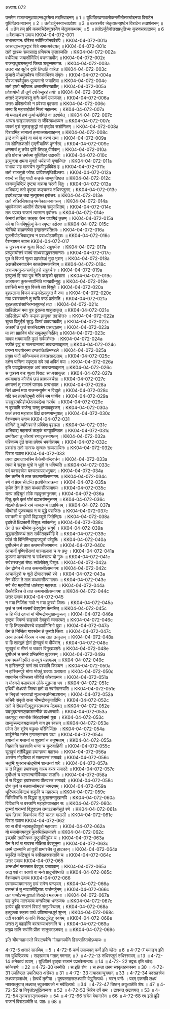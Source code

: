 अध्यायः 072

उत्तरेण राजाभ्यनुज्ञयाऽन्तःपुरमेत्य तदभिवादनम् ॥ 1 ॥ युधिष्ठिरव्रणावलोकनभीतोत्तरचोदनया विराटेन युधिष्ठिरक्षमापनम् ॥ 2 ॥ ततोऽर्जुनस्यान्तःप्रवेशः ॥ 3 ॥ उत्तरस्यैव जेतृत्वभ्रमहृष्टेन विराटेन तत्प्रशंसनम् ॥ 4 ॥ तेन तम् प्रपि कस्यचिद्देवपुत्रस्यैव जेतृत्वकथनम् ॥ 5 ॥ ततोऽर्जुनेनोत्तराप्रभृतिभ्यः कुरुवस्त्रप्रदानम् ॥ 6 ॥
वैशम्पायन उवाच 	KK04-04-072-001  
सभाज्यमानः पौरैश्च स्त्रीभिर्जानपदैरपि ।	KK04-04-072-001a  
आसाद्यान्तःपुरद्वारं पित्रे सम्प्रत्यवेदयत् ॥	KK04-04-072-001c  
ततो द्वाःस्थः समासाद्य प्रणिपत्य कृताञ्जलिः ।	KK04-04-072-002a  
वर्धयित्वा जयाशीर्भिरिदं वचनमब्रवीत् ॥	KK04-04-072-002c  
राजन्पृथुयशस्तुभ्यं जित्वा शत्रून्समागतः ।	KK04-04-072-003a  
उत्तरः सह सूतेन द्वारि तिष्ठति वारितः ॥	KK04-04-072-003c  
कुमारो योधमुख्यैश्च गणिकाभिश्च संवृतः ।	KK04-04-072-004a  
पौरजानपदैर्युक्तः पूज्यमानो जयाशिषा ॥	KK04-04-072-004c  
ततो हृष्टो महीपालः क्षत्तारमिदमब्रवीत् ।	KK04-04-072-005a  
प्रवेशयोभौ तौ तूर्णं दर्शनेप्सुरहं तयोः ॥	KK04-04-072-005c  
क्षत्तारं कुरुराजस्तु शनैः कर्ण उपाजपत् ।	KK04-04-072-006a  
उत्तरः प्रविशत्वेको न प्रवेश्या बृहन्नला ॥	KK04-04-072-006c  
तस्य हि महाबाहोर्व्रतं नित्यं महात्मनः ।	KK04-04-072-007a  
यो ममाङ्गे व्रणं कुर्याच्छोणितं वा प्रदर्शयेत् ।	KK04-04-072-007c  
अन्यत्र सङ्ग्रामगतान्न स जीवेत्कथञ्चन ॥	KK04-04-072-007e  
व्यक्तं भृशं सुसङ्क्रुद्धो मां दृष्ट्वैव सशोणितम् ।	KK04-04-072-008a  
विराटमिह सामात्यं हन्यात्सबलवाहनम् ॥	KK04-04-072-008c  
इन्द्रं वापि कुबेरं वा यमं वा वरुणं तथा ।	KK04-04-072-009a  
मम शोणितकर्तारं मृद्नीयात्किं पुनर्नरम् ॥	KK04-04-072-009c  
क्षणमात्रं तु तत्रैव द्वारि तिष्ठतु वीर्यवान् ।	KK04-04-072-010a  
इति प्रोवाच धर्मात्मा युधिष्ठिर उदारधीः ॥	KK04-04-072-010c  
इत्युक्त्वा क्षमया युक्तो धर्मराजो घृणान्वितः ।	KK04-04-072-011a  
सभायां सह मात्स्येन तूष्णीमुपविवेश ह ॥	KK04-04-072-011c  
ततो राजसुतो ज्येष्ठः प्राविशत्पृथिवीञ्जयः ।	KK04-04-072-012a  
ववन्दे स पितुः पादौ कङ्कं चाप्युपतिष्ठत ॥	KK04-04-072-012c  
पश्यन्युधिष्ठिरं दृष्ट्या वक्रया चरणौ पितुः ।	KK04-04-072-013a  
अभिवाद्य ततो दृष्ट्वा कङ्कस्य रुधिरप्लुतम् ।	KK04-04-072-013c  
हृदयेऽदह्यत तदा मृत्युग्रस्त इवोत्तरः ॥	KK04-04-072-013e  
ततो रुधिरसिक्ताङ्गमनेकाग्रमनागसम् ।	KK04-04-072-014a  
भूमावेकान्त आसीनं सैरन्ध्र्या समुपासितम् ।	KK04-04-072-014c  
ततः पप्रच्छ राजानं त्वरमाण इवोत्तरः ॥	KK04-04-072-014e  
केनायं ताडितः कङ्कः केन पापमिदं कृतम् ।	KK04-04-072-015a  
को वा जिगमिषुर्मृत्युं केन स्पृष्टः पदोरगः ॥	KK04-04-072-015c  
श्रोत्रियो ब्राह्मणश्रेष्ठ इन्द्रासनरतिक्षमः ।	KK04-04-072-016a  
पूजनीयोऽभिवाद्यश्च न प्रबाध्योऽयमीदृशः ॥	KK04-04-072-016c  
वैशम्पायन उवाच 	KK04-04-072-017  
स पुत्रस्य वचः श्रुत्वा विराटो राष्ट्रवर्धनः ।	KK04-04-072-017a  
प्रत्युवाचोत्तरं वाक्यं साध्वसाद्ध्वस्तमानसः ॥	KK04-04-072-017c  
पुत्र ते विजयं श्रुत्वा प्रहृष्टोऽहं मुदा भृशम् ।	KK04-04-072-018a  
अक्षक्रीडनयाऽनेन कालक्षेपमकारिषम् ॥	KK04-04-072-018c  
तत्राजयत्कुरून्सर्वानुत्तरो राष्ट्रवर्धनः ।	KK04-04-072-019a  
इत्युक्तं हि मया पुत्र नेति कङ्को बृहन्नला ।	KK04-04-072-019c  
अजयत्सा कुरून्सर्वानिति मामब्रवीन्मुहुः ॥	KK04-04-072-019e  
प्रशंसिते मया पुत्र विजये तव विश्रुते ।	KK04-04-072-020a  
बृहन्नलाया विजयं कङ्कोऽस्तुवत वै रुषा ॥	KK04-04-072-020c  
मया प्रशस्यमाने तु त्वयि षण्डं प्रशंसति ।	KK04-04-072-021a  
बृहन्नलाप्रशंसाभिरभ्यसूयमहं तदा ।	KK04-04-072-021c  
ताडितोऽयं मया पुत्र दुरात्मा शत्रुपक्षकृत् ॥	KK04-04-072-021e  
ताडितोऽयं यतिः कङ्क इत्युक्तं तद्वचोत्तरः ।	KK04-04-072-022a  
श्रुत्वा पितुर्भृशं क्रुद्धः पितरं वाक्यमब्रवीत् ॥	KK04-04-072-022c  
अकार्यं ते कृतं राजन्क्षिप्रमेष प्रसाद्यताम् ।	KK04-04-072-023a  
मा त्वा ब्रह्मविषं घोरं समूलमुपनिर्दहेत् ॥	KK04-04-072-023c  
यावन्न क्षयमायाति कुलं सर्वमशेषतः ।	KK04-04-072-024a  
स्फीतं वृद्धं च मात्स्यानामयं तावत्प्रसाद्यताम् ॥	KK04-04-072-024c  
प्रणम्य पादयोरस्य दण्डवत्क्षितिमण्डले ।	KK04-04-072-025a  
प्रगृह्य पादौ पाणिभ्यामयं तावत्प्रसाद्यताम् ॥	KK04-04-072-025c  
दक्षेण पाणिना स्पृष्ट्वा शपे त्वां क्षपितं मया ।	KK04-04-072-026a  
इति यावद्वदेत्कङ्क अयं तावत्प्रसाद्यताम् ॥	KK04-04-072-026c  
स पुत्रस्य वचः श्रुत्वा विराटः साध्वसाकुलः ।	KK04-04-072-027a  
क्षमयामास कौन्तेयं छन्नं ब्राह्मणवर्चसा ॥	KK04-04-072-027c  
क्षमयन्तं तु राजानं पाण्डवः प्रत्यभाषत ।	KK04-04-072-028a  
चिरं क्षान्तं मया राजन्मन्युर्मम न विद्यते ॥	KK04-04-072-028c  
यदि स्म तत्पतेद्भूमौ रुधिरं मम पार्थिव ।	KK04-04-072-029a  
सराष्ट्रस्त्वमिहोच्छेदमापद्येथा नरर्षभ ॥	KK04-04-072-029c  
न दूषयामि राजेन्द्र यस्तु हन्याददूषकम् ।	KK04-04-072-030a  
फलं तस्य महाराज क्षिप्रं दारुणमाप्नुयात् ॥	KK04-04-072-030c  
वैशम्पायन उवाच 	KK04-04-072-031  
शोणिते तु व्यतिक्रान्ते प्रविवेश बृहन्नला ।	KK04-04-072-031c  
अभिवाद्य महाराजं कङ्कं चाप्युपतिष्ठत ॥	KK04-04-072-031c  
क्षमयित्वा तु कौरव्यं रणादुत्तरमागतम् ।	KK04-04-072-032a  
परिष्वज्य दृढं राजा प्रवेश्य भवनोत्तमम् ।	KK04-04-072-032c  
प्रशशंस ततो मात्स्यः शृण्वतः सव्यसाचिनः ॥	KK04-04-072-032e  
विराट उवाच 	KK04-04-072-033  
त्वया दायादवानस्मि कैकेयीनन्दिवर्धन ।	KK04-04-072-033a  
त्वया मे सदृशः पुत्रो न भूतो न भविष्यति ॥	KK04-04-072-033c  
पदं पदसहस्रेण यश्चरन्नापराध्नुयात् ।	KK04-04-072-034a  
तेन कर्णेन ते तात कथमासीत्समागमः ॥	KK04-04-072-034c  
रणे यं प्रेक्ष्य सीदन्ति हृतवीर्यपराक्रमाः ।	KK04-04-072-035a  
कृपेन तेन ते तात कथमासीत्समागमः ॥	KK04-04-072-035c  
यस्य तद्विश्रुतं लोके महद्वृत्तमनुत्तमम् ।	KK04-04-072-036a  
पितुः कृते कृतं घोरं ब्रह्मचर्यमनुत्तमम् ॥	KK04-04-072-036c  
योऽयोधीत्समरे रामं जामदग्न्यं प्रतापिनम् ।	KK04-04-072-037a  
भीष्मोसौ पुरुषव्याघ्र न च युद्धे पराजितः ॥	KK04-04-072-037c  
पराक्रमी च दुर्धर्षो विद्वाञ्शूरो जितेन्द्रियः ।	KK04-04-072-038a  
दृढवेधी क्षिप्रकारी विश्रुतः सर्वकर्मसु ॥	KK04-04-072-038c  
तेन ते सह भीष्मेण कुरुवृद्धेन संयुगे ।	KK04-04-072-039a  
युद्धमासीत्कथं तात सर्वमेतद्ब्रवीहि मे ॥	KK04-04-072-039c  
पर्वतं यो विनिर्भिन्द्याद्राजपुत्रो वरेषुभिः ।	KK04-04-072-040a  
दुर्योधनेन ते तात कथमासीत्समागमः ॥	KK04-04-072-040c  
आचार्यो वृष्णिवीराणां पाञ्चालानां च यः प्रभुः ।	KK04-04-072-041a  
कुरूणां पाण्डवानां च सर्वक्षत्रस्य यो गुरुः ॥	KK04-04-072-041c  
सर्वशस्त्रभृतां श्रेष्ठः सर्वलोकेषु विश्रुतः ।	KK04-04-072-042a  
तेन द्रोणेन ते तात कथमासीत्समागमः ॥	KK04-04-072-042c  
आचार्यपुत्रो यः शूरो द्रोणादनवमो रणे ।	KK04-04-072-043a  
तेन वीरेण ते तात कथमासीत्समागमः ॥	KK04-04-072-043c  
सर्वे चैव महावीर्या धार्तराष्ट्रा महारथाः ।	KK04-04-072-044a  
तैस्तैर्वीरैश्च ते तात कथमासीत्समागमः ॥	KK04-04-072-044c  
उत्तर उवाच 	KK04-04-072-045  
न मया निर्जिता गावो न मया कुरवो जिताः ।	KK04-04-072-045a  
कृतं च कर्म तत्सर्वं देवपुत्रेण केनचित् ॥	KK04-04-072-045c  
स हि भीतं द्रवन्तं मां भीष्मद्रोणमुखान्कुरून् ।	KK04-04-072-046a  
दृष्ट्वा विषण्णं सङ्ग्रामे देवपुत्रो न्यवारयत् ॥	KK04-04-072-046c  
स हि तिष्ठन्रथोपस्थे वज्रपाणिनिभो युवा ।	KK04-04-072-047a  
तेन ते निर्जिता गावस्तेन ते कुरवो जिताः ॥	KK04-04-072-047c  
तस्य तत्कर्म वीरस्य न मया तात तत्कृतम् ।	KK04-04-072-048a  
स हि शारद्वतं द्रोणं द्रोणपुत्रं च वीर्यवान् ।	KK04-04-072-048c  
सूतपुत्रं च भीष्मं च चकार विमुखाञ्शरैः ॥	KK04-04-072-048e  
दुर्योधनं च समरे प्रभिन्नमिव कुञ्जरम् ।	KK04-04-072-049a  
प्रभग्नमब्रवीद्भीतं राजपुत्रं महाबलम् ॥	KK04-04-072-049c  
न हास्तिनपुरे त्राणं तव पश्यामि किञ्चन ।	KK04-04-072-050a  
न हास्तिनपुरे भोगा भोक्तुं शक्याः पलायता ॥	KK04-04-072-050c  
व्यायामेन परीप्सस्व जीवितं कौरवात्मज ।	KK04-04-072-051a  
न मोक्ष्यसे पलायंस्त्वं लोके युद्धमना भव ।	KK04-04-072-051c  
पृथिवीं भोक्ष्यसे जित्वा हतो वा स्वर्गमाप्स्यसि ॥	KK04-04-072-051e  
स निवृत्तो नरव्याघ्रो मुञ्चन्वज्रनिभाञ्शरान् ।	KK04-04-072-052a  
सचिवैः संवृतो राजा भीष्मद्रोणकृपादिभिः ।	KK04-04-072-052c  
ततो मे रोमहर्षोऽभूदूरुस्तम्भश्च मेऽभवत् ॥	KK04-04-072-052e  
यदभूद्घनसङ्काशमनीकं व्यधमच्छरैः ।	KK04-04-072-053a  
तत्प्रणुद्य रथानीकं सिंहदर्पसमो युवा ।	KK04-04-072-053c  
तान्कुरून्द्रावयद्राजन्रणे नाग इव श्वसन् ॥	KK04-04-072-053e  
एकेन तेन शूरेण षड्रथाः परिनिर्जिताः ।	KK04-04-072-054a  
शार्दूलेनेव मत्तेन मृगास्तृणचरा यथा ॥	KK04-04-072-054c  
हयानां च गजानां च शूराणां च धनुष्मताम् ।	KK04-04-072-055a  
निहतानि सहस्राणि भग्ना च कुरुवाहिनी ॥	KK04-04-072-055c  
सूतपुत्रं शतैर्विद्ध्वा हयान्हत्वा महारथः ।	KK04-04-072-056a  
अस्त्रेण मोहयित्वा तं रक्तवस्त्रं समाददे ॥	KK04-04-072-056c  
चतुर्भिः पुनरानर्च्छद्भीष्मं शान्तनवं शरैः ।	KK04-04-072-057a  
स तं विद्ध्वा हयांश्चाशु नास्य वस्त्रं समाददे ॥	KK04-04-072-057c  
दुर्योधनं च बलवान्बाणैर्विव्याध सप्तभिः ।	KK04-04-072-058a  
तं स विद्ध्वा हयांश्चास्य पीतवस्त्रं समाददे ॥	KK04-04-072-058c  
द्रोणं कृपं च बलवान्सोमदत्तं जयद्रथम् ।	KK04-04-072-059a  
भूरिश्रवसमिन्द्राभं शकुनिं च महारथम् ॥	KK04-04-072-059c  
त्रिभिस्त्रिभिः स विद्ध्वा तु दुःशासनमुखानपि ।	KK04-04-072-060a  
विविधानि च वस्त्राणि महार्हाण्याजहार सः ॥	KK04-04-072-060c  
द्वाभ्यां शराभ्यां विद्ध्वाऽथ तथाऽऽचार्यसुतं रणे ।	KK04-04-072-061a  
चापं छित्त्वा विकर्णस्य नीले चादत्त वाससी ॥	KK04-04-072-061c  
विराट उवाच 	KK04-04-072-062  
क्व स वीरो महाबाहुर्देवपुत्रो महायशाः ।	KK04-04-072-062a  
यो ममामोचयत्पुत्रं कुरुभिर्ग्रस्तमाहवे ॥	KK04-04-072-062c  
इच्छामि तममित्रघ्नं दुष्टुमर्चितुमेव च ।	KK04-04-072-063a  
येन मे त्वं च गावश्च मोक्षिता देवसूनुना ॥	KK04-04-072-063c  
तस्मै दास्यामि तां पुत्रीं ग्रामांश्चैव तु हाटकान् ।	KK04-04-072-064a  
स्फुरितं कटिसूत्रं च स्त्रीसहस्रशतानि च ॥	KK04-04-072-064c  
उत्तर उवाच 	KK04-04-072-065  
अन्तर्धानं गतस्तात देवपुत्रः प्रतापवान् ।	KK04-04-072-065a  
अद्य श्वो वा परश्वो वा मन्ये प्रादुर्भविष्यति ॥	KK04-04-072-065c  
वैशम्पायन उवाच 	KK04-04-072-066  
एवमाख्यायमानस्तु छन्नं सत्रेण पाण्डवम् ।	KK04-04-072-066a  
वसन्तं तं तु नाज्ञासीद्विराटः पार्थमर्जुनम् ॥	KK04-04-072-066c  
ततः पार्थोऽभ्यनुज्ञातो विराटेन महात्मना ।	KK04-04-072-067a  
सह पुत्रेण मात्स्यस्य मन्त्रयित्वा धनञ्जयः ॥	KK04-04-072-067c  
इत्येवं ब्रूहि राजानं विराटं समुपस्थितम् ।	KK04-04-072-068a  
इत्युक्त्वा सहसा पार्थः प्रविश्यान्तःपुरं शुभम् ।	KK04-04-072-068c  
ददौ वस्त्राणि रत्नानि विराटदुहितुः स्वयम् ॥	KK04-04-072-068e  
उत्तरा तु महार्हाणि वस्त्राण्याभरणानि च ।	KK04-04-072-069a  
प्रगृह्य तानि सर्वाणि प्रीता सानुचराऽभवत् ॥ ॥	KK04-04-072-069c  

इति श्रीमन्महाभारते विराटपर्वणि गोग्रहणपर्वणि द्विसप्ततितमोऽध्यायः ॥

4-72-5 क्षत्तारं सारथिम् ॥ 5 । 4-72-6 कर्ण उपाजपत् कर्णे इति च्छेदः ॥ 6 ॥ 4-72-7 ममाङ्ग इति मम युधिष्ठिरस्य । सङ्ग्रामाय गतात् गमनात् ॥ 7 ॥ 4-72-13 रुधिरप्लुतं रुधिरस्रावम् ॥ 13 ॥ 4-72-14 अनेकाग्रं व्यग्रम् । युधिष्ठिरं दृष्ट्वा राजानं पप्रच्छेत्यन्वयः ॥ 14 ॥ 4-72- 22 तद्वचः इति च्छेदः सन्धिरार्षः ॥ 22 ॥ 4-72-30 तस्येति । स इति शेषः । स हन्ता तस्य स्वकृतहननस्य ॥ 30 । 4-72-31 उपतिष्ठत उपातिष्ठत असेवत ॥ 31 ॥ 4-72- 33 दायादवान्पुत्रवान् ॥ 33 । 4-72-34 पदसहस्रेण लक्ष्यसहस्रार्थम् । हेत्वर्थे तृतीया । युगपत्सहस्रलक्ष्याणि वेद्धुमित्यर्थः । चरन् बाणैः । पदम् एकमपि लक्ष्यं नापराध्नुयात् लक्ष्यात् च्युतसायको न भवेदित्यर्थः ॥ 34 ॥ 4-72-47 तिष्ठन् अयुध्यतेति शेषः ॥ 47 ॥ 4-72-52 स निवृत्तोऽभूदित्यन्वयः ॥ 52 ॥ 4-72-53 सिंहेन दर्पे समः । द्रावयत् अद्रावयत् ॥ 53 ॥ 4-72-54 तृणचरास्तृणभक्षकाः ॥ 54 ॥ 4-72-66 सत्रेण वेषान्तरेण ॥ 66 ॥ 4-72-68 श्व इतो ब्रूहि राजानं विराटञ्चेति थ. पाठः ॥ 68 ॥
